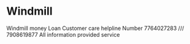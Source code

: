 # Windmill
Windmill money Loan Customer care helpline Number 7764027283 /// 7908619877 All information provided service 
